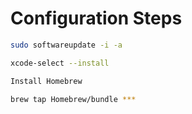 # Configuration Steps

```bash
sudo softwareupdate -i -a

xcode-select --install

Install Homebrew

brew tap Homebrew/bundle ***

```
